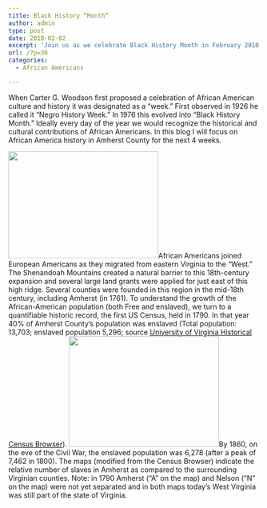 ```yaml
---
title: Black History “Month”
author: admin
type: post
date: 2010-02-02
excerpt: 'Join us as we celebrate Black History Month in February 2010 - focusing on the lives and contributions of African Americans in Amherst County, Virginia.'
url: /?p=30
categories:
  - African Americans

---
```

When Carter G. Woodson first proposed a celebration of African American culture and history it was designated as a &#8220;week.&#8221; First observed in 1926 he called it &#8220;Negro History Week.&#8221; In 1976 this evolved into &#8220;Black History Month.&#8221; Ideally every day of the year we would recognize the historical and cultural contributions of African Americans. In this blog I will focus on African America history in Amherst County for the next 4 weeks.

[<img class="alignnone size-medium wp-image-32" title="Map of Slavery in Virginia, 1790" src="http://www.locohistory.org/blog/amherst/wp-content/uploads/2010/02/1790mapslaveryamherstsm1-300x214.jpg" alt="" width="300" height="214" />][1]African Americans joined European Americans as they migrated from eastern Virginia to the &#8220;West.&#8221; The Shenandoah Mountains created a natural barrier to this 18th-century expansion and several large land grants were applied for just east of this high ridge. Several counties were founded in this region in the mid-18th century, including Amherst (in 1761). To understand the growth of the African-American population (both Free and enslaved), we turn to a quantifiable historic record, the first US Census, held in 1790. In that year 40% of Amherst County&#8217;s population was enslaved (Total population: 13,703; enslaved population 5,296; source [University of Virginia Historical Census Browser][2]). [<img class="alignnone size-medium wp-image-33" title="Map of Slavery in Virginia, 1860" src="http://www.locohistory.org/blog/amherst/wp-content/uploads/2010/02/1860mapslaveryamherstsm-300x221.jpg" alt="" width="300" height="221" />][3]By 1860, on the eve of the Civil War, the enslaved population was 6,278 (after a peak of 7,462 in 1800). The maps (modified from the Census Browser) indicate the relative number of slaves in Amherst as compared to the surrounding Virginian counties. Note: in 1790 Amherst (&#8220;A&#8221; on the map) and Nelson (&#8220;N&#8221; on the map) were not yet separated and in both maps today&#8217;s West Virginia was still part of the state of Virginia.

 [1]: http://www.locohistory.org/blog/amherst/wp-content/uploads/2010/02/1790mapslaveryamherstsm1.jpg
 [2]: http://http://mapserver.lib.virginia.edu/index.html
 [3]: http://www.locohistory.org/blog/amherst/wp-content/uploads/2010/02/1860mapslaveryamherstsm.jpg
